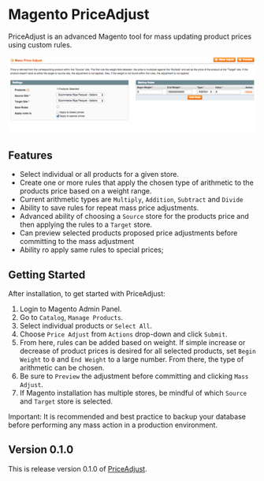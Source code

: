 # Magento PriceAdjust
 
PriceAdjust is an advanced Magento tool for mass updating product prices using custom rules.

![PriceAdjust Screenshot](screenshot.png)

## Features

- Select individual or all products for a given store.
- Create one or more rules that apply the chosen type of arithmetic to the products price based on a weight range.
- Current arithmetic types are `Multiply`, `Addition`, `Subtract` and `Divide`
- Ability to save rules for repeat mass price adjustments.
- Advanced ability of choosing a `Source` store for the products price and then applying the rules to a `Target` store.
- Can preview selected products proposed price adjustments before committing to the mass adjustment
- Ability ro apply same rules to special prices;

## Getting Started

After installation, to get started with PriceAdjust:

1. Login to Magento Admin Panel.
2. Go to `Catalog`, `Manage Products`.
3. Select individual products or `Select All`.
4. Choose `Price Adjust` from `Actions` drop-down and click `Submit`.
5. From here, rules can be added based on weight. If simple increase or decrease of product prices is desired for all selected products, set `Begin Weight` to `0` and `End Weight` to a large number. From there, the type of arithmetic can be chosen. 
6. Be sure to `Preview` the adjustment before committing and clicking `Mass Adjust`.
7. If Magento installation has multiple stores, be mindful of which `Source` and `Target` store is selected.

Important: It is recommended and best practice to backup your database before performing any mass action in a production environment. 

## Version 0.1.0

This is release version 0.1.0 of [PriceAdjust](https://github.com/morgan/magento-priceadjust).
